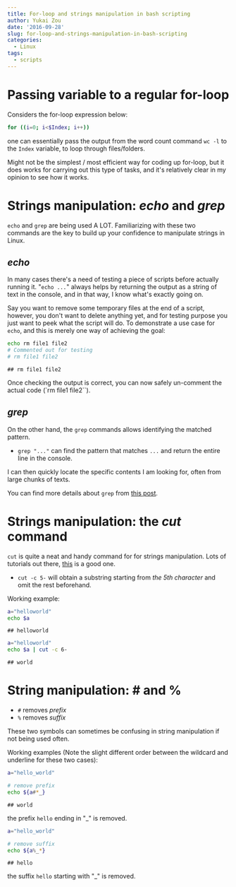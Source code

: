 ```yaml
---
title: For-loop and strings manipulation in bash scripting
author: Yukai Zou
date: '2016-09-28'
slug: for-loop-and-strings-manipulation-in-bash-scripting
categories:
  - Linux
tags:
  - scripts
---
```


# Passing variable to a regular for-loop

Considers the for-loop expression below:


```bash
for ((i=0; i<$Index; i++))
```

one can essentially pass the output from the word count command `wc -l` to the `Index` variable, to loop through files/folders. 

Might not be the simplest / most efficient way for coding up for-loop, but it does works for carrying out this type of tasks, and it's relatively clear in my opinion to see how it works.

# Strings manipulation: _echo_ and _grep_

`echo` and `grep` are being used A LOT. Familiarizing with these two commands are the key to build up your confidence to manipulate strings in Linux.

## _echo_

In many cases there's a need of testing a piece of scripts before actually running it. "`echo ...`" always helps by returning the output as a string of text in the console, and in that way, I know what's exactly going on. 

Say you want to remove some temporary files at the end of a script, however, you don't want to delete anything yet, and for testing purpose you just want to peek what the script will do. To demonstrate a use case for `echo`, and this is merely one way of achieving the goal:


```bash
echo rm file1 file2
# Commented out for testing
# rm file1 file2
```

```
## rm file1 file2
```

Once checking the output is correct, you can now safely un-comment the actual code (`rm file1 file2``).

## _grep_

On the other hand, the `grep` commands allows identifying the matched pattern. 

 - `grep "..."` can find the pattern that matches `...` and return the entire line in the console.
 
I can then quickly locate the specific contents I am looking for, often from large chunks of texts. 

You can find more details about `grep` from [this post](https://www.digitalocean.com/community/tutorials/grep-command-in-linux-unix).

# Strings manipulation: the _cut_ command

`cut` is quite a neat and handy command for for strings manipulation. Lots of tutorials out there, [this](https://www.geeksforgeeks.org/cut-command-linux-examples/) is a good one.

- `cut -c 5-` will obtain a substring starting from _the 5th character_ and omit the rest beforehand.

Working example:


```bash
a="helloworld"
echo $a
```

```
## helloworld
```


```bash
a="helloworld"
echo $a | cut -c 6-
```

```
## world
```

# String manipulation: \# and %

- `#` removes _prefix_
- `%` removes _suffix_

These two symbols can sometimes be confusing in string manipulation if not being used often.

Working examples (Note the slight different order between the wildcard and underline for these two cases):


```bash
a="hello_world"

# remove prefix
echo ${a#*_}
```

```
## world
```

the prefix `hello` ending in "_" is removed.


```bash
a="hello_world"

# remove suffix
echo ${a%_*}
```

```
## hello
```

the suffix `hello` starting with "_" is removed. 
